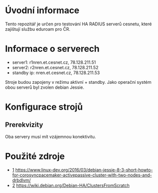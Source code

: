 # Úvodní informace

Tento repozitář je určen pro testování HA RADIUS serverů cesnetu, které zajištují službu eduroam pro ČR.

# Informace o serverech

- server1: r1nren.et.cesnet.cz, 78.128.211.51
- server2: r2nren.et.cesnet.cz, 78.128.211.52
- standby ip: nren.et.cesnet.cz, 78.128.211.53

Stroje budou zapojeny v režimu aktivní + standby.
Jako operační systém obou serverů byl zvolen debian Jessie.

# Konfigurace strojů

## Prerekvizity

Oba servery musí mít vzájemnou konektivitu.


# Použité zdroje
  - [1](https://www.linux-dev.org/2016/03/debian-jessie-8-3-short-howto-for-corosyncpacemaker-activepassive-cluster-with-two-nodes-and-drbdlvm/) https://www.linux-dev.org/2016/03/debian-jessie-8-3-short-howto-for-corosyncpacemaker-activepassive-cluster-with-two-nodes-and-drbdlvm/
  - [2](https://wiki.debian.org/Debian-HA/ClustersFromScratch) https://wiki.debian.org/Debian-HA/ClustersFromScratch



